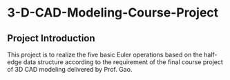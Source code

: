# 3-D-CAD-Modeling-Course-Project
## Project Introduction
This project is to realize the five basic Euler operations based on the half-edge data structure according to the requirement of the final course project of 3D CAD modeling delivered by Prof. Gao. 
